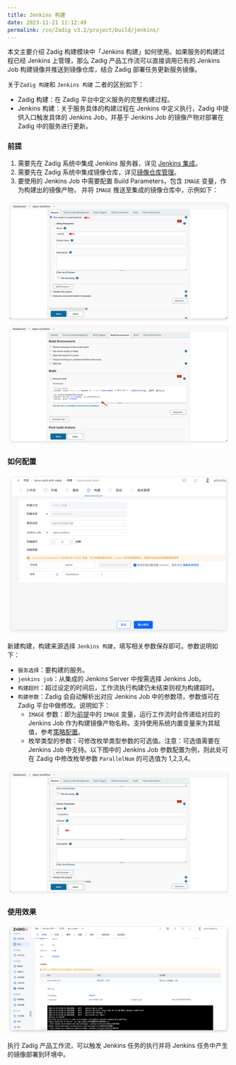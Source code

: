```yaml
---
title: Jenkins 构建
date: 2023-11-21 11:12:49
permalink: /cn/Zadig v3.2/project/build/jenkins/
---
```


本文主要介绍 Zadig 构建模块中「Jenkins 构建」如何使用。如果服务的构建过程已经 Jenkins 上管理，那么 Zadig 产品工作流可以直接调用已有的 Jenkins Job 构建镜像并推送到镜像仓库，结合 Zadig 部署任务更新服务镜像。

关于`Zadig 构建`和 `Jenkins 构建` 二者的区别如下：

- Zadig 构建：在 Zadig 平台中定义服务的完整构建过程。
- Jenkins 构建：关于服务具体的构建过程在 Jenkins 中定义执行，Zadig 中提供入口触发具体的 Jenkins Job，并基于 Jenkins Job 的镜像产物对部署在 Zadig 中的服务进行更新。

### 前提
1. 需要先在 Zadig 系统中集成 Jenkins 服务器，详见 [Jenkins 集成](/cn/Zadig%20v3.2/settings/jenkins)。
2. 需要先在 Zadig 系统中集成镜像仓库，详见[镜像仓库管理](/cn/Zadig%20v3.2/settings/image-registry/)。
3. 要使用的 Jenkins Job 中需要配置 Build Parameters，包含 `IMAGE` 变量，作为构建出的镜像产物， 并将 `IMAGE` 推送至集成的镜像仓库中，示例如下：

![jenkins build](../../../_images/jenkins_image_parameter.png)
![jenkins build](../../../_images/jenkins_image_build.png)

### 如何配置
![jenkins build](../../../_images/jenkins_build.png)

新建构建，构建来源选择 `Jenkins 构建`，填写相关参数保存即可。参数说明如下：
- `服务选择`：要构建的服务。
- `jenkins job`：从集成的 Jenkins Server 中按需选择 Jenkins Job。
- `构建超时`：超过设定的时间后，工作流执行构建仍未结束则视为构建超时。
- `构建参数`：Zadig 会自动解析出对应 Jenkins Job 中的参数项，参数值可在 Zadig 平台中做修改。说明如下：
    - `IMAGE` 参数：即为[前提](#前提)中的 `IMAGE` 变量，运行工作流时会传递给对应的 Jenkins Job 作为构建镜像产物名称。支持使用系统内置变量来为其赋值，参考[策略配置](/cn/Zadig%20v3.2/project/service/k8s/#策略配置)。
    - 枚举类型的参数：可修改枚举类型参数的可选值。注意：可选值需要在 Jenkins Job 中支持。以下图中的 Jenkins Job 参数配置为例，则此处可在 Zadig 中修改枚举参数 `ParallelNum` 的可选值为 1,2,3,4。

![jenkins build](../../../_images/show_choice_values_in_jenkins.png)

### 使用效果


![jenkins build](../../../_images/jenkins_build_result.png)

执行 Zadig 产品工作流，可以触发 Jenkins 任务的执行并将 Jenkins 任务中产生的镜像部署到环境中。